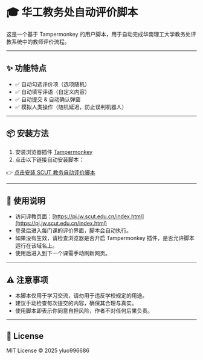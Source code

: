 # 🎓 华工教务处自动评价脚本

这是一个基于 Tampermonkey 的用户脚本，用于自动完成华南理工大学教务处评教系统中的教师评价流程。

---

## ✨ 功能特点

- ✅ 自动勾选评价项（选项随机）
- ✅ 自动填写评语（自定义内容）
- ✅ 自动提交 & 自动确认弹窗
- ✅ 模拟人类操作（随机延迟，防止误判机器人）

---

## 📦 安装方法

1. 安装浏览器插件 [Tampermonkey](https://www.tampermonkey.net/)
2. 点击以下链接自动安装脚本：

👉 [点击安装 SCUT 教务自动评价脚本]((https://github.com/yluo996686/SCUT-auto-eval/raw/refs/heads/main/SCUT-auto-eval.user.js))

---

## 📄 使用说明

- 访问评教页面：[https://pj.jw.scut.edu.cn/index.html](https://pj.jw.scut.edu.cn/index.html)
- 登录后进入每门课的评价界面，脚本会自动执行。
- 如果没有生效，请检查浏览器是否开启 Tampermonkey 插件，是否允许脚本运行在该域名上。
- 使用后进入到下一个课需手动刷新网页。
  
---

## ⚠️ 注意事项

- 本脚本仅用于学习交流，请勿用于违反学校规定的用途。
- 建议手动检查每次提交的内容，确保其合理与真实。
- 使用脚本即表示你同意自担风险，作者不对任何后果负责。

---

## 📜 License

MIT License © 2025 yluo996686
